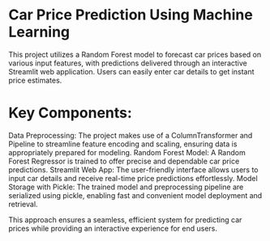 # Car Price Prediction Using Machine Learning
This project utilizes a Random Forest model to forecast car prices based on various input features, with predictions delivered through an interactive Streamlit web application. Users can easily enter car details to get instant price estimates.

# Key Components:
Data Preprocessing: The project makes use of a ColumnTransformer and Pipeline to streamline feature encoding and scaling, ensuring data is appropriately prepared for modeling.
Random Forest Model: A Random Forest Regressor is trained to offer precise and dependable car price predictions.
Streamlit Web App: The user-friendly interface allows users to input car details and receive real-time price predictions effortlessly.
Model Storage with Pickle: The trained model and preprocessing pipeline are serialized using pickle, enabling fast and convenient model deployment and retrieval.

This approach ensures a seamless, efficient system for predicting car prices while providing an interactive experience for end users.
